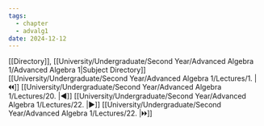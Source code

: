 ```yaml
---
tags:
  - chapter
  - advalg1
date: 2024-12-12
---
```

[[Directory]], [[University/Undergraduate/Second Year/Advanced Algebra 1/Advanced Algebra 1|Subject Directory]]
[[University/Undergraduate/Second Year/Advanced Algebra 1/Lectures/1. |🞀🞀]] [[University/Undergraduate/Second Year/Advanced Algebra 1/Lectures/20. |◀]] [[University/Undergraduate/Second Year/Advanced Algebra 1/Lectures/22. |▶]] [[University/Undergraduate/Second Year/Advanced Algebra 1/Lectures/22. |🞂🞂]]
# 
## 
### 